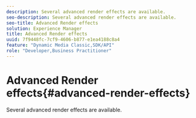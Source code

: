 ```yaml
---
description: Several advanced render effects are available.
seo-description: Several advanced render effects are available.
seo-title: Advanced Render effects
solution: Experience Manager
title: Advanced Render effects
uuid: 7f9448fc-7cf9-4606-b877-e1ea4188c8a4
feature: "Dynamic Media Classic,SDK/API"
role: "Developer,Business Practitioner"
---
```


# Advanced Render effects{#advanced-render-effects}

Several advanced render effects are available.

